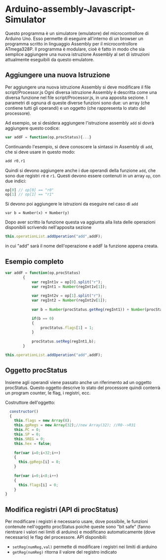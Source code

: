 # Arduino-assembly-Javascript-Simulator
Questo programma è un simulatore (emulatore) del microcontrollore di Arduino Uno. Esso permette di eseguire all'interno di un browser un programma scritto in linguaggio Assembly per il microcontrollore ATmega328P.
Il programma è modulare, cioè è fatto in modo che sia semplice aggiungere una nuova istruzione Assembly al set di istruzioni attualmente eseguibili da questo emulatore.

## Aggiungere una nuova Istruzione
Per aggiungere una nuova istruzione Assembly si deve modificare il file script/Processor.js
Ogni diversa istruzione Assembly è descritta come una diversa funzione nel file script/Processor.js, in una apposita  sezione. I parametri di ognuna di queste diverse funzioni sono due: un array (che contiene tutti gli operandi) e un oggetto (che rappresenta lo stato del processore). 

Ad esempio, se si desidera aggiungere l'istruzione assembly `add` si dovrà aggiungere questo codice:
```javascript
var addF = function(op,procStatus){...} 
```

Continuando l'esempio, si deve conoscere la sintassi in Assembly di `add`, che si deve usare in questo modo:
```javascript
add r0,r1
```

Quindi si devono aggiungere anche i due operandi della funzione `add`, che sono due registri `r0` e `r1`. Questi devono essere contenuti in un array `op`, con due indici:
```javascript
op[0] // op[0] == "r0"
op[1] // op[1] == "r1"
```

Si devono poi aggiungere le istruzioni da eseguire nel caso di `add`
```
var b = Number(x) + Number(y) 
```

Dopo aver scritto la funzione questa va aggiunta alla lista delle operazioni disponibili scrivendo nell'apposita sezione
```javascript
this.operationList.addOperation("add",addF);
```

in cui "add" sarà il nome dell'operazione e addF la funzione appena creata.

## Esempio completo

```javascript
var addF = function(op,procStatus)
		{				
			var regInt1v = op[0].split("r");
			var regInt1 = Number(regInt1v[1]);
			
			var regInt2v = op[1].split("r");
			var regInt2 = Number(regInt2v[1]);
	
			var b = Number(procStatus.getReg(regInt1)) + Number(procStatus.getReg(regInt2));

			if(b == 0)
			{
				procStatus.flags[1] = 1;
			}			
			
			procStatus.setReg(regInt1,b);				
		}

this.operationList.addOperation("add",addF);
```
## Oggetto procStatus

Insieme agli operandi viene passato anche un riferimento ad un oggetto procStatus.
Questo oggetto descrive lo stato del processore quindi conterrà un program counter, le flag, i registri, ecc.

Costruttore dell'oggetto:
```javascript
  constructor()
  {
    this.flags = new Array(8);
    this.gpRegs = new Array(32);//new Array(32); //R0-->R31
    this.PC = 0;
    this.SP = 0;
    this.SREG = 0;
    this.hex = false;		
    
    for(var i=0;i<32;i++)
    {
      this.gpRegs[i] = 0;
    }
    
    for(var i=0;i<8;i++)
    {
      this.flags[i] = 0;
    }
}
```
## Modifica registri (API di procStatus)

Per modificare i registri è necessario usare, dove possibile, le funzioni contenute nell'oggetto procStatus poichè
queste sono "bit safe" (fanno rientrare i valori nei limiti di arduino) e modificano automaticamente (dove necessario) le flag del processore.
API disponibili: <br>
- `setReg(numReg,val)` permette di modificare i registri nei limiti di arduino
- `getReg(numReg)`     ritorna il valore del registro indicato
